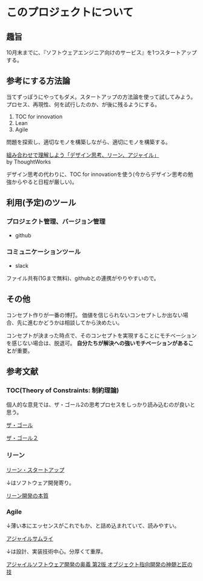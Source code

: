 # このプロジェクトについて

## 趣旨

10月末までに、『ソフトウェアエンジニア向けのサービス』を1つスタートアップする。

## 参考にする方法論

当てずっぽうにやってもダメ。スタートアップの方法論を使って試してみよう。
プロセス、再現性、何を試行したのか、が後に残るようにする。

1. TOC for innovation
2. Lean
3. Agile

問題を探索し、適切なモノを構築しながら、適切にモノを構築する。

[組み合わせで理解しよう「デザイン思考、リーン、アジャイル」](https://medium.com/@kdmsnr/%E7%B5%84%E3%81%BF%E5%90%88%E3%82%8F%E3%81%9B%E3%81%A7%E7%90%86%E8%A7%A3%E3%81%97%E3%82%88%E3%81%86-%E3%83%87%E3%82%B6%E3%82%A4%E3%83%B3%E6%80%9D%E8%80%83-%E3%83%AA%E3%83%BC%E3%83%B3-%E3%82%A2%E3%82%B8%E3%83%A3%E3%82%A4%E3%83%AB-76b59988447f)  
by ThoughtWorks

デザイン思考の代わりに、TOC for innovationを使う(今からデザイン思考の勉強からやると日程が厳しい)。

## 利用(予定)のツール

### プロジェクト管理、バージョン管理

- github

### コミュニケーションツール

- slack

ファイル共有(1Gまで無料)、githubとの連携がやりやすいので。

## その他

コンセプト作りが一番の博打。
価値を信じられないコンセプトしか出ない場合、先に進むかどうかは相談してから決めたい。

コンセプトが決まった時点で、そのコンセプトを実現することにモチベーションを感じない場合は、脱退可。
**自分たちが解決への強いモチベーションがあること**が重要。

## 参考文献

### TOC(Theory of Constraints: 制約理論)

個人的な意見では、ザ・ゴール2の思考プロセスをしっかり読み込むのが良いと思う。

[ザ・ゴール](https://www.amazon.co.jp/%E3%82%B6%E3%83%BB%E3%82%B4%E3%83%BC%E3%83%AB-%E2%80%95-%E4%BC%81%E6%A5%AD%E3%81%AE%E7%A9%B6%E6%A5%B5%E3%81%AE%E7%9B%AE%E7%9A%84%E3%81%A8%E3%81%AF%E4%BD%95%E3%81%8B-%E3%82%A8%E3%83%AA%E3%83%A4%E3%83%95%E3%83%BB%E3%82%B4%E3%83%BC%E3%83%AB%E3%83%89%E3%83%A9%E3%83%83%E3%83%88/dp/4478420408)

[ザ・ゴール２](https://www.amazon.co.jp/%E3%82%B6%E3%83%BB%E3%82%B4%E3%83%BC%E3%83%AB-2-%E2%80%95-%E6%80%9D%E8%80%83%E3%83%97%E3%83%AD%E3%82%BB%E3%82%B9-%E3%82%A8%E3%83%AA%E3%83%A4%E3%83%95%E3%83%BB%E3%82%B4%E3%83%BC%E3%83%AB%E3%83%89%E3%83%A9%E3%83%83%E3%83%88/dp/4478420416/ref=pd_lpo_sbs_14_t_2?_encoding=UTF8&psc=1&refRID=9P8B6S1FHN54V471H6FE)

### リーン

[リーン・スタートアップ](https://www.amazon.co.jp/%E3%83%AA%E3%83%BC%E3%83%B3%E3%83%BB%E3%82%B9%E3%82%BF%E3%83%BC%E3%83%88%E3%82%A2%E3%83%83%E3%83%97-%E3%82%A8%E3%83%AA%E3%83%83%E3%82%AF%E3%83%BB%E3%83%AA%E3%83%BC%E3%82%B9/dp/4822248976)

↓はソフトウェア開発寄り。

[リーン開発の本質](https://www.amazon.co.jp/%E3%83%AA%E3%83%BC%E3%83%B3%E9%96%8B%E7%99%BA%E3%81%AE%E6%9C%AC%E8%B3%AA-%E3%83%A1%E3%82%A2%E3%83%AA%E3%83%BC%E3%83%BB%E3%83%9D%E3%83%83%E3%83%9A%E3%83%B3%E3%83%87%E3%82%A3%E3%83%BC%E3%82%AF/dp/482228350X/ref=pd_sim_14_44?_encoding=UTF8&pd_rd_i=482228350X&pd_rd_r=154c26d4-6a45-11e8-8eb4-9ff5cc172dcc&pd_rd_w=ec5Vb&pd_rd_wg=HY1Ka&pf_rd_i=desktop-dp-sims&pf_rd_m=AN1VRQENFRJN5&pf_rd_p=7990452376513976631&pf_rd_r=80Z7KSBZY67TQSXGX0HW&pf_rd_s=desktop-dp-sims&pf_rd_t=40701&psc=1&refRID=80Z7KSBZY67TQSXGX0HW)

### Agile

↓薄い本にエッセンスがこれでもか、と詰め込まれていて、読みやすい。

[アジャイルサムライ](https://www.amazon.co.jp/%E3%82%A2%E3%82%B8%E3%83%A3%E3%82%A4%E3%83%AB%E3%82%B5%E3%83%A0%E3%83%A9%E3%82%A4%E2%88%92%E9%81%94%E4%BA%BA%E9%96%8B%E7%99%BA%E8%80%85%E3%81%B8%E3%81%AE%E9%81%93%E2%88%92-Jonathan-Rasmusson/dp/4274068560)

↓は設計、実装技術中心。分厚くて重厚。

[アジャイルソフトウェア開発の奥義 第2版 オブジェクト指向開発の神髄と匠の技](https://www.amazon.co.jp/%E3%82%A2%E3%82%B8%E3%83%A3%E3%82%A4%E3%83%AB%E3%82%BD%E3%83%95%E3%83%88%E3%82%A6%E3%82%A7%E3%82%A2%E9%96%8B%E7%99%BA%E3%81%AE%E5%A5%A5%E7%BE%A9-%E7%AC%AC2%E7%89%88-%E3%82%AA%E3%83%96%E3%82%B8%E3%82%A7%E3%82%AF%E3%83%88%E6%8C%87%E5%90%91%E9%96%8B%E7%99%BA%E3%81%AE%E7%A5%9E%E9%AB%84%E3%81%A8%E5%8C%A0%E3%81%AE%E6%8A%80-%E3%83%AD%E3%83%90%E3%83%BC%E3%83%88%E3%83%BBC%E3%83%BB%E3%83%9E%E3%83%BC%E3%83%81%E3%83%B3/dp/4797347783/ref=pd_sim_14_68?_encoding=UTF8&pd_rd_i=4797347783&pd_rd_r=3911e873-6a46-11e8-a8c0-136b2d963cef&pd_rd_w=sWe4d&pd_rd_wg=eJKK8&pf_rd_i=desktop-dp-sims&pf_rd_m=AN1VRQENFRJN5&pf_rd_p=7990452376513976631&pf_rd_r=S2MA6G3NF83QX9QTJPDF&pf_rd_s=desktop-dp-sims&pf_rd_t=40701&psc=1&refRID=S2MA6G3NF83QX9QTJPDF)
